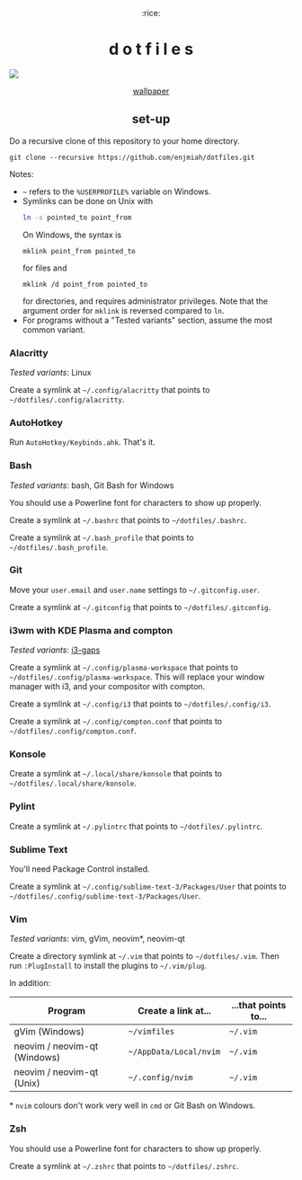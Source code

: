 <p align="center">:rice:</p>

<h1 align="center">d o t f i l e s</h1>

![](https://assets.jerryyin.info/img/rice/dock.png)

<p align="center"><a href="https://u.teknik.io/EYFWLD.jpg">wallpaper</a></p>

<h2 align="center">set-up</h2>

Do a recursive clone of this repository to your home directory.

    git clone --recursive https://github.com/enjmiah/dotfiles.git

Notes:

+ `~` refers to the `%USERPROFILE%` variable on Windows.
+ Symlinks can be done on Unix with
    ```sh
    ln -s pointed_to point_from
    ```
    On Windows, the syntax is
    ```batch
    mklink point_from pointed_to
    ```
    for files and
    ```batch
    mklink /d point_from pointed_to
    ```
    for directories, and requires administrator privileges.  Note that the
    argument order for `mklink` is reversed compared to `ln`.
+ For programs without a "Tested variants" section, assume the most common
    variant.

### Alacritty

*Tested variants*: Linux

Create a symlink at `~/.config/alacritty` that points to `~/dotfiles/.config/alacritty`.

### AutoHotkey

Run `AutoHotkey/Keybinds.ahk`.  That's it.

### Bash

*Tested variants*: bash, Git Bash for Windows

You should use a Powerline font for characters to show up properly.

Create a symlink at `~/.bashrc` that points to `~/dotfiles/.bashrc`.

Create a symlink at `~/.bash_profile` that points to `~/dotfiles/.bash_profile`.

### Git

Move your `user.email` and `user.name` settings to `~/.gitconfig.user`.

Create a symlink at `~/.gitconfig` that points to `~/dotfiles/.gitconfig`.

### i3wm with KDE Plasma and compton

*Tested variants*: [i3-gaps](https://github.com/Airblader/i3)

Create a symlink at `~/.config/plasma-workspace` that points to
`~/dotfiles/.config/plasma-workspace`.  This will replace your window manager
with i3, and your compositor with compton.

Create a symlink at `~/.config/i3` that points to `~/dotfiles/.config/i3`.

Create a symlink at `~/.config/compton.conf` that points to
`~/dotfiles/.config/compton.conf`.

### Konsole

Create a symlink at `~/.local/share/konsole` that points to
`~/dotfiles/.local/share/konsole`.

### Pylint

Create a symlink at `~/.pylintrc` that points to `~/dotfiles/.pylintrc`.

### Sublime Text

You'll need Package Control installed.

Create a symlink at `~/.config/sublime-text-3/Packages/User` that points to
`~/dotfiles/.config/sublime-text-3/Packages/User`.

### Vim

*Tested variants*: vim, gVim, neovim\*, neovim-qt

Create a directory symlink at `~/.vim` that points to `~/dotfiles/.vim`.  Then
run `:PlugInstall` to install the plugins to `~/.vim/plug`.

In addition:

| Program                      | Create a link at...    | ...that points to... |
|------------------------------|------------------------|----------------------|
| gVim (Windows)               | `~/vimfiles`           | `~/.vim`             |
| neovim / neovim-qt (Windows) | `~/AppData/Local/nvim` | `~/.vim`             |
| neovim / neovim-qt (Unix)    | `~/.config/nvim`       | `~/.vim`             |

\* `nvim` colours don't work very well in `cmd` or Git Bash on Windows.

### Zsh

You should use a Powerline font for characters to show up properly.

Create a symlink at `~/.zshrc` that points to `~/dotfiles/.zshrc`.
